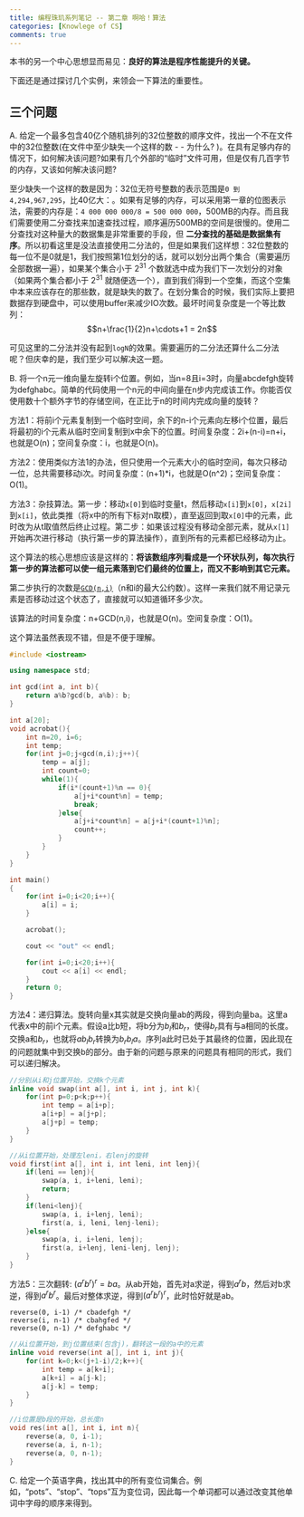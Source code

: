 ```yaml
---
title: 编程珠玑系列笔记 -- 第二章 啊哈！算法
categories: [Knowlege of CS]
comments: true
---
```


本书的另一个中心思想显而易见：**良好的算法是程序性能提升的关键。**

下面还是通过探讨几个实例，来领会一下算法的重要性。

<!-- more -->

## 三个问题

A. 给定一个最多包含40亿个随机排列的32位整数的顺序文件，找出一个不在文件中的32位整数(在文件中至少缺失一个这样的数 - - 为什么? )。在具有足够内存的情况下，如何解决该问题?如果有几个外部的“临时”文件可用，但是仅有几百字节的内存，又该如何解决该问题?

至少缺失一个这样的数是因为：32位无符号整数的表示范围是`0 到 4,294,967,295`，比40亿大：。如果有足够的内存，可以采用第一章的位图表示法，需要的内存是：`4 000 000 000/8 = 500 000 000`，500MB的内存。而且我们需要使用二分查找来加速查找过程，顺序遍历500MB的空间是很慢的。使用二分查找对这种量大的数据集是非常重要的手段，但 **二分查找的基础是数据集有序**。所以初看这里是没法直接使用二分法的，但是如果我们这样想：32位整数的每一位不是0就是1，我们按照第1位划分的话，就可以划分出两个集合（需要遍历全部数据一遍），如果某个集合小于 $2^{31}$ 个数就选中成为我们下一次划分的对象（如果两个集合都小于 $2^{31}$ 就随便选一个），直到我们得到一个空集，而这个空集中本来应该存在的那些数，就是缺失的数了。在划分集合的时候，我们实际上要把数据存到硬盘中，可以使用buffer来减少IO次数。最坏时间复杂度是一个等比数列：
$$n+\frac{1}{2}n+\cdots+1 = 2n$$

可见这里的二分法并没有起到`logN`的效果。需要遍历的二分法还算什么二分法呢？但庆幸的是，我们至少可以解决这一题。

B. 将一个n元一维向量左旋转i个位置。例如，当n=8且i=3时，向量abcdefgh旋转为defghabc。简单的代码使用一个n元的中间向量在n步内完成该工作。你能否仅使用数十个额外字节的存储空间，在正比于n的时间内完成向量的旋转？

方法1：将前i个元素复制到一个临时空间，余下的n-i个元素向左移i个位置，最后将最初的i个元素从临时空间复制到x中余下的位置。时间复杂度：2i+(n-i)=n+i，也就是O(n)；空间复杂度：i，也就是O(n)。

方法2：使用类似方法1的办法，但只使用一个元素大小的临时空间，每次只移动一位，总共需要移动i次。时间复杂度：(n+1)*i，也就是O(n^2)；空间复杂度：O(1)。

方法3：杂技算法。第一步：移动`x[0]`到临时变量t，然后移动`x[i]`到`x[0]`，`x[2i]`到`x[i]`，依此类推（将x中的所有下标对n取模），直至返回到取`x[0]`中的元素，此时改为从t取值然后终止过程。第二步：如果该过程没有移动全部元素，就从`x[1]`开始再次进行移动（执行第一步的算法操作），直到所有的元素都已经移动为止。

这个算法的核心思想应该是这样的：**将该数组序列看成是一个环状队列，每次执行第一步的算法都可以使一组元素落到它们最终的位置上，而又不影响到其它元素。**

第二步执行的次数是[`GCD(n,i)`](https://zh.wikipedia.org/zh-hans/%E6%9C%80%E5%A4%A7%E5%85%AC%E5%9B%A0%E6%95%B8)（n和i的最大公约数）。这样一来我们就不用记录元素是否移动过这个状态了，直接就可以知道循环多少次。

该算法的时间复杂度：n+GCD(n,i)，也就是O(n)。空间复杂度：O(1)。

这个算法虽然表现不错，但是不便于理解。

```C++
#include <iostream>

using namespace std;

int gcd(int a, int b){
    return a%b?gcd(b, a%b): b;
}

int a[20];
void acrobat(){
    int n=20, i=6;
    int temp;
    for(int j=0;j<gcd(n,i);j++){
        temp = a[j];
        int count=0;
        while(1){
            if(i*(count+1)%n == 0){
                a[j+i*count%n] = temp;
                break;
            }else{
                a[j+i*count%n] = a[j+i*(count+1)%n];
                count++;
            }
        }
    }
}

int main()
{
    for(int i=0;i<20;i++){
        a[i] = i;
    }

    acrobat();

    cout << "out" << endl;

    for(int i=0;i<20;i++){
        cout << a[i] << endl;
    }
    return 0;
}
```

方法4：递归算法。旋转向量x其实就是交换向量ab的两段，得到向量ba。这里a代表x中的前i个元素。假设a比b短，将b分为$b_l$和$b_r$，使得$b_r$具有与a相同的长度。交换a和$b_r$，也就将$ab_l b_r$转换为$b_r b_l a$。序列a此时已处于其最终的位置，因此现在的问题就集中到交换b的部分。由于新的问题与原来的问题具有相同的形式，我们可以递归解决。

```C++
//分别从i和j位置开始，交换k个元素
inline void swap(int a[], int i, int j, int k){
    for(int p=0;p<k;p++){
        int temp = a[i+p];
        a[i+p] = a[j+p];
        a[j+p] = temp;
    }
}

//从i位置开始，处理左leni，右lenj的旋转
void first(int a[], int i, int leni, int lenj){
    if(leni == lenj){
        swap(a, i, i+leni, leni);
        return;
    }
    if(leni<lenj){
        swap(a, i, i+lenj, leni);
        first(a, i, leni, lenj-leni);
    }else{
        swap(a, i, i+leni, lenj);
        first(a, i+lenj, leni-lenj, lenj);
    }
}
```

方法5：三次翻转: $(a^r b^r)^r = ba$。从ab开始，首先对a求逆，得到$a^r b$，然后对b求逆，得到$a^r b^r$。最后对整体求逆，得到$(a^r b^r)^r$，此时恰好就是ab。

```
reverse(0, i-1) /* cbadefgh */
reverse(i, n-1) /* cbahgfed */
reverse(0, n-1) /* defghabc */
```

```C++
//从i位置开始，到j位置结束(包含j)，翻转这一段的a中的元素
inline void reverse(int a[], int i, int j){
    for(int k=0;k<(j+1-i)/2;k++){
        int temp = a[k+i];
        a[k+i] = a[j-k];
        a[j-k] = temp;
    }
}

//i位置是b段的开始，总长度n
void res(int a[], int i, int n){
    reverse(a, 0, i-1);
    reverse(a, i, n-1);
    reverse(a, 0, n-1);
}
```

C. 给定一个英语字典，找出其中的所有变位词集合。例如，“pots”、“stop”、“tops”互为变位词，因此每一个单词都可以通过改变其他单词中字母的顺序来得到。


